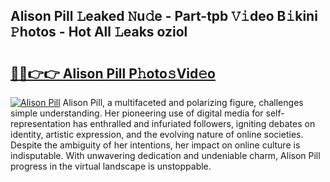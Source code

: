 ## Alison Pill 𝙻eaked 𝙽u𝚍e - Part-tpb 𝚅𝚒deo B𝚒kini 𝙿hotos - Hot All 𝙻eaks oziol

# <h2><a href="http://ld2tq1v.urlbe.top/?page=Alison+Pill">🔗🔗👉👉 Alison Pill P𝚑oto𝚜Vid𝚎o</a></h2>

[![Alison Pill](https://i.imgur.com/eBuTRDB.gif)](http://ld2tq1v.urlbe.top/?page=Alison+Pill)
Alison Pill, a multifaceted and polarizing figure, challenges simple understanding. Her pioneering use of digital media for self-representation has enthralled and infuriated followers, igniting debates on identity, artistic expression, and the evolving nature of online societies. Despite the ambiguity of her intentions, her impact on online culture is indisputable. With unwavering dedication and undeniable charm, Alison Pill progress in the virtual landscape is unstoppable.
